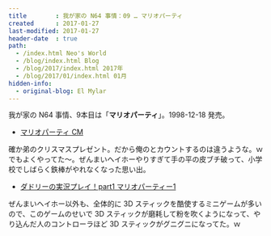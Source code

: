 ```yaml
---
title        : 我が家の N64 事情：09 … マリオパーティ
created      : 2017-01-27
last-modified: 2017-01-27
header-date  : true
path:
  - /index.html Neo's World
  - /blog/index.html Blog
  - /blog/2017/index.html 2017年
  - /blog/2017/01/index.html 01月
hidden-info:
  - original-blog: El Mylar
---
```


我が家の N64 事情、9本目は「__マリオパーティ__」。1998-12-18 発売。

- [マリオパーティ CM](https://youtube.com/watch?v=LeSmuEQeHVU)

確か弟のクリスマスプレゼント。だから俺のとカウントするのは違うような。ｗ でもよくやってた～。ぜんまいヘイホーやりすぎて手の平の皮ブチ破って、小学校でしばらく鉄棒がやれなくなった思い出。

- [ダドリーの実況プレイ！part1 マリオパーティー1](https://youtube.com/watch?v=1_BYfErm-uo)

ぜんまいヘイホー以外も、全体的に 3D スティックを酷使するミニゲームが多いので、このゲームのせいで 3D スティックが磨耗して粉を吹くようになって、やり込んだ人のコントローラほど 3D スティックがグニグニになってた。ｗ
